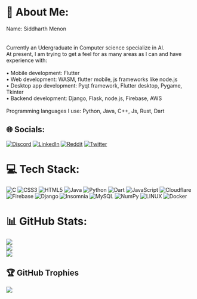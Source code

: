 # 💫 About Me:
Name: Siddharth Menon<br><br><br> Currently an Udergraduate in Computer science specialize in AI.<br>At present, I am trying to get a feel for as many areas as I can and have experience with:<br><br>    • Mobile development: Flutter<br>    • Web development: WASM, flutter mobile, js frameworks like node.js<br>    • Desktop app development: Pyqt framework, Flutter desktop, Pygame, Tkinter<br>    • Backend development: Django, Flask, node.js, Firebase, AWS<br><br>Programming languages I use: Python, Java, C++, Js, Rust, Dart


## 🌐 Socials:
[![Discord](https://img.shields.io/badge/Discord-%237289DA.svg?logo=discord&logoColor=white)](https://discord.gg/BiscuitBobby#6927) [![LinkedIn](https://img.shields.io/badge/LinkedIn-%230077B5.svg?logo=linkedin&logoColor=white)](https://linkedin.com/in/BiscuitBobby) [![Reddit](https://img.shields.io/badge/Reddit-%23FF4500.svg?logo=Reddit&logoColor=white)](https://reddit.com/user/BiscuitBobby) [![Twitter](https://img.shields.io/badge/Twitter-%231DA1F2.svg?logo=Twitter&logoColor=white)](https://twitter.com/Biscuit_Bobby) 

# 💻 Tech Stack:
![C](https://img.shields.io/badge/c-%2300599C.svg?style=for-the-badge&logo=c&logoColor=white) ![CSS3](https://img.shields.io/badge/css3-%231572B6.svg?style=for-the-badge&logo=css3&logoColor=white) ![HTML5](https://img.shields.io/badge/html5-%23E34F26.svg?style=for-the-badge&logo=html5&logoColor=white) ![Java](https://img.shields.io/badge/java-%23ED8B00.svg?style=for-the-badge&logo=java&logoColor=white) ![Python](https://img.shields.io/badge/python-3670A0?style=for-the-badge&logo=python&logoColor=ffdd54) ![Dart](https://img.shields.io/badge/dart-%230175C2.svg?style=for-the-badge&logo=dart&logoColor=white) ![JavaScript](https://img.shields.io/badge/javascript-%23323330.svg?style=for-the-badge&logo=javascript&logoColor=%23F7DF1E) ![Cloudflare](https://img.shields.io/badge/Cloudflare-F38020?style=for-the-badge&logo=Cloudflare&logoColor=white) ![Firebase](https://img.shields.io/badge/firebase-%23039BE5.svg?style=for-the-badge&logo=firebase) ![Django](https://img.shields.io/badge/django-%23092E20.svg?style=for-the-badge&logo=django&logoColor=white) ![Insomnia](https://img.shields.io/badge/Insomnia-black?style=for-the-badge&logo=insomnia&logoColor=5849BE) ![MySQL](https://img.shields.io/badge/mysql-%2300f.svg?style=for-the-badge&logo=mysql&logoColor=white) ![NumPy](https://img.shields.io/badge/numpy-%23013243.svg?style=for-the-badge&logo=numpy&logoColor=white) ![LINUX](https://img.shields.io/badge/Linux-FCC624?style=for-the-badge&logo=linux&logoColor=black) ![Docker](https://img.shields.io/badge/docker-%230db7ed.svg?style=for-the-badge&logo=docker&logoColor=white)
# 📊 GitHub Stats:
![](https://github-readme-stats.vercel.app/api?username=BiscuitBobby&theme=great-gatsby&hide_border=false&include_all_commits=true&count_private=true)<br/>
![](https://github-readme-streak-stats.herokuapp.com/?user=BiscuitBobby&theme=great-gatsby&hide_border=false)<br/>
![](https://github-readme-stats.vercel.app/api/top-langs/?username=BiscuitBobby&theme=great-gatsby&hide_border=false&include_all_commits=true&count_private=true&layout=compact)

## 🏆 GitHub Trophies
![](https://github-profile-trophy.vercel.app/?username=BiscuitBobby&theme=radical&no-frame=false&no-bg=true&margin-w=4)

<!-- ### Random Dev Meme
<img src="https://rm.up.railway.app/" width="512px"/>

---
[![](https://visitcount.itsvg.in/api?id=BiscuitBobby&icon=5&color=12)](https://visitcount.itsvg.in)

Created with GPRM ( https://gprm.itsvg.in ) -->
